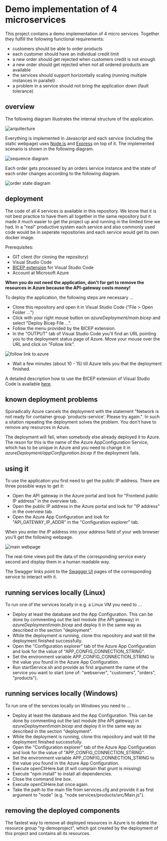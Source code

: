 # Demo implementation of 4 microservices

This project contains a demo implementation of 4 micro services. Together they fulfill the following functional requirements:

* customers should be able to order products
* each customer should have an individual credit limit
* a new order should get rejected when customers credit is not enough
* a new order should get rejected when not all ordered products are available
* the services should support horizontally scaling (running multiple instances in parallel)
* a problem in a service should not bring the application down (fault tolerance)

## overview

The following diagram illustrates the internal structure of the application.

![arquitecture](images/architecture.drawio.svg)

Everything is implemented in Javascript and each service (including the static webpage) uses [Node.js](https://nodejs.org) and [Express](http://expressjs.com) on top of it. The implemented scenario is shown in the following diagram.

![sequence diagram](images/sequencediagram.drawio.svg)

Each order gets processed by an orders service instance and the state of each order changes according to the following diagram.

![order state diagram](images/order_state_diagram.drawio.svg)

## deployment

The code of all 4 services is available in this repository. We know that it is not best practice to have them all together in the same repository but it made it much easier to get the project up and running in the limited time we had. In a "real" productive system each service and also commonly used code would be in seperate repositories and each service would get its own docker image.

Prerequisites:
* GIT client (for cloning the repository)
* Visual Studio Code
* [BICEP extension](https://marketplace.visualstudio.com/items?itemName=ms-azuretools.vscode-bicep) for Visual Studio Code
* Account at Microsoft Azure

**When you do not need the application, don't for get to remove the resources in Azure because the API-gateway costs money!**

To deploy the application, the following steps are necessary ...
* Clone this repository and open it in Visual Studio Code ("File > Open Folder ...")
* Click with your right mouse button on *azureDeployment/main.bicep* and select "Deploy Bicep File ...".
* Follow the menu provided by the BICEP extension.
* In the "OUTPUT" tab of Visual Studio Code you'll find an URL pointing you to the deployment status page of Azure. Move your mouse over the URL and click on "Follow link".

![follow link to azure](images/vsc_followLink.jpg)

* Wait a few minutes (about 10 - 15) till Azure tells you that the deployment finished.

A detailed description how to use the BICEP extension of Visual Studio Code is available [here](https://learn.microsoft.com/en-us/azure/azure-resource-manager/bicep/deploy-vscode).

## known deployment problems

Sporadically Azure cancels the deployment with the statement "Network is not ready for container group 'products-service'. Please try again.". In such a sitation repeating the deployment solves the problem. You don't have to remove any resources in Azure.

The deployment will fail, when somebody else already deployed it to Azure. The reson for this is the name of the Azure AppConfiguration Service, which has to be unique in Azure and you need to change it in *azureDeployment/appConfiguration.bicep* if the deployment fails.

## using it

To use the application you first need to get the public IP address. There are three possible ways to get it:
* Open the API gateway in the Azure portal and look for "Frontend public IP address" in the overview tab.
* Open the public IP address in the Azure portal and look for "IP address" in the overview tab.
* Open the Azure App Configuration and look for "API_GATEWAY_IP_ADDR" in the "Configuration explorer" tab.

When you enter the IP address into your address field of your web browser you'll get the following webpage.

![main webpage](images/mainPage.jpg)

The real-time views poll the data of the corresponding service every second and display them in a human readable way. 

The Swagger links point to the [Swagger UI](https://swagger.io/tools/swagger-ui/) pages of the corresponding service to interact with it.

## running services locally (Linux)

To run one of the services locally in e.g. a Linux VM you need to ...
* Deploy at least the database and the App Configuration. This can be done by commenting out the last module (the API gateway) in *azureDeployment\main.bicep* and deploy it in the same way as described in the section "deployment".
* While the deployment is running, clone this repository and wait till the deployment finished successfully. 
* Open the "Configuration explorer" tab of the Azure App Configuration and look for the value of "APP_CONFIG_CONNECTION_STRING".
* Set the environment variable APP_CONFIG_CONNECTION_STRING to the value you found in the Azure App Configuration.
* Run startService.sh and provide as first argument the name of the service you want to start (one of: "webserver", "customers", "orders", "products").

## running services locally (Windows)

To run one of the services locally on Windows you need to ...
* Deploy at least the database and the App Configuration. This can be done by commenting out the last module (the API gateway) in *azureDeployment\main.bicep* and deploy it in the same way as described in the section "deployment".
* While the deployment is running, clone this repository and wait till the deployment finished successfully. 
* Open the "Configuration explorer" tab of the Azure App Configuration and look for the value of "APP_CONFIG_CONNECTION_STRING".
* Set the environment variable APP_CONFIG_CONNECTION_STRING to the value you found in the Azure App Configuration.
* Execute openCliHere.bat (it will complain that grunt is missing)
* Execute "npm install" to install all dependencies.
* Close the command line box.
* Execute openCliHere.bat once again.
* Take the path to the main file from services.cfg and provide it as first argument to "node" (e.g. "node services/products/src/Main.js").

## removing the deployed components

The fastest way to remove all deployed resources in Azure is to delete the resource group "rg-demoproject", which got created by the deployment of this project and contains all its resources. 